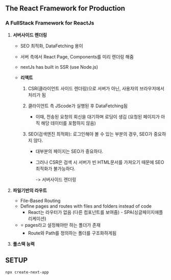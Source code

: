 ## The React Framework for Production

### A FullStack Framework for ReactJs

1. **서버사이드 렌더링**

   - SEO 최적화, DataFetching 용이

   - 서버 측에서 React Page, Components를 미리 렌더링 해줌

   - nextJs has built in SSR (use Node.js)

   - **리액트**

     1. CSR(클라이언트 사이드 렌더링)으로 서버가 아닌, 사용자의 브라우저에서 처리가 됨

     2. 클라이언트 측 JScode가 실행된 후 DataFetching됨
        - 이때, 전송된 요청의 회신을 대기하며 로딩이 생김 (요청된 페이지가 아직 해당 데이터를 포함하지 않음)

     3. SEO(검색엔진 최적화): 로그인해야 볼 수 있는 부분의 경우, SEO가 중요하지 않다.

        - 대부분의 페이지는 SEO가 중요하다.

        - 그러나 CSR은 검색 시 서버가 빈 HTML문서를 가져오기 때문에 SEO최적화가 불가능하다.

          -> 서버사이드 렌더링

2. **파일기반의 라우트**
   - File-Based Routing
   - Define pages and routes with files and folders instead of code
     - React는 라우터가 없음 (다른 컴포넌트를 보여줌) - SPA(싱글페이지애플리케이션)
   - :star: pages라고 설정해야만 하는 폴더가 존재
     - Route와 Path를 정의하는 폴더를 구조화하게됨

3. **풀스택 능력**



## SETUP

```
npx create-next-app
```


